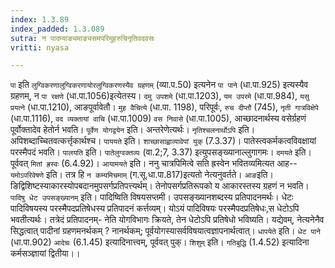 ```yaml
---
index: 1.3.89
index_padded: 1.3.089
sutra: न पादम्याङ्यमाङ्यसमपरिमुहरुचिनृतिवदवसः
vritti: nyasa

---
```

`पा` इति `लुग्विकरणालुग्विकरणायोरलुग्विकरणस्यैव ग्रहणम्` (व्या.प.50) इत्यनेन `पा पाने` (धा.पा.925) इत्यस्यैव ग्रहणम्, न `पा रक्षणे` (धा.पा.1056)इत्येतस्य। `दमु उपशमे` (धा.पा.1203), `यम उपरमे` (धा.पा.984), `यसु प्रयत्ने` (धा.पा.1210), आङपूर्वावेतौ। `मुह वैचित्ये` (धा.पा. 1198), परिपूर्वः, `रुच दीप्तौ` (745), `नृती गात्रविक्षेपे` (धा.पा.1116), `वद व्यक्तायां वाचि` (धा.पा.1009) `वस निवासे` (धा.पा.1005), आच्छादनार्थस्य वसेर्ग्रहणं पूर्वोक्तादेव हेतोर्न भवति। `पूर्वेण योगद्वयेन` इति। अन्तरेणेत्यर्थः। `नृतिश्चलनार्थोऽपि` इति। अपिशब्दाच्चितवत्कर्त्तृकार्थश्च। `पाययते` इति। `शाच्छासाह्वाव्यावेपां युक्` (7.3.37)। पातेस्त्वकर्मकत्वविवक्षायां परस्मैपदं भवति। `पालयति` इति। `पातेलुग्वक्तव्यः` (वा.2;7, 3.37) इत्युपसङ्ख्यानाल्लुगागमः। `दमयते` इति। पूर्ववत् `मितां ह्रस्वः` (6.4.92)। `आयामयते` इति। ननु चात्रपिमित्वे सति ह्रस्वेन भवितव्यमित्यत आह-- `यमोऽपरिवेषणे` इति। तत्र हि `न कम्यमिचमाम्` (ग.सू.धा.पा.817)इत्यतो नेत्यनुवर्तते। `आङ`इति। ङिद्विशिष्टस्याकारस्योपबदानमुपसर्गप्रतिपत्त्यर्थम्। तेनोपसर्गप्रतिरूपको य आकारस्तस्य ग्रहणं न भवति।
`पादिषु धेट उपसङ्ख्यानम्` इति। पादिष्विति विषयसप्तमी। उपसङ्ख्यानशब्दस्य प्रतिपादनमर्थः। धेटः पादिविषयस्य परस्मैपदप्रतिषेधस्य प्रतिपादनं कर्त्तव्यम्। योऽयं पादिविषयः परस्मैपदप्रतिषेधः,स धेटोऽपि भवतीत्यर्थः। तत्रेदं प्रतिपादनम्- नेति योगविभागः क्रियते, तेन धेटोऽपि प्रतिषेधो भविष्यति। यद्येवम्, नेत्यनेनैव सिद्धत्वात् पादीनां ग्रहणमनर्थकम् ? नानर्थकम्; पूर्वयोगस्यासर्वविषयात्वज्ञापनार्थत्वात्। `धापयेते` इति। `धेट पाने` (धा.पा.902) `आदेचः` (6.1.45) इत्यादिनात्त्वम्, पूर्ववत् पुक्। `शिशुम्` इति। `गतिबुद्धि` (1.4.52) इत्यादिना कर्मसञ्ज्ञायां द्वितीया।।